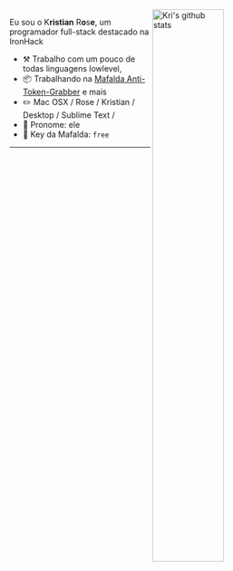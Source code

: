 <img align="right" alt="Kri's github stats" width="50%" src="https://d2p8jjwwnx090z.cloudfront.net/853/005/425/-309996980-1t9ooln-k2r3k4bd25p0hap/original/chibisaber.png">

Eu sou o K**ristian** R**o**s**e**, um programador full-stack destacado na IronHack

-   :hammer_and_pick: Trabalho com um pouco de todas linguagens lowlevel,
-   :package: Trabalhando na [Mafalda Anti-Token-Grabber](https://github.com/kristianrose) e mais
-   :pencil2: Mac OSX / Rose / Kristian / Desktop / Sublime Text / 
-   :man: Pronome: ele
-   :key: Key da Mafalda: `free`

---
